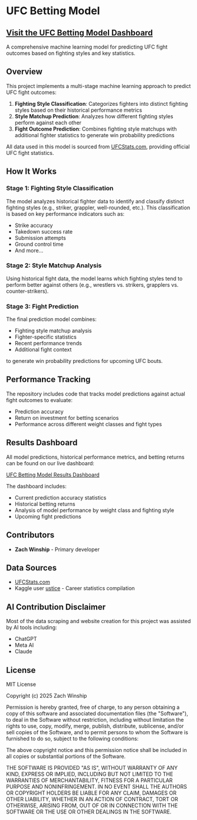 # UFC Betting Model

## [Visit the UFC Betting Model Dashboard](https://ufcmodel.pythonanywhere.com/)

A comprehensive machine learning model for predicting UFC fight outcomes based on fighting styles and key statistics.

## Overview

This project implements a multi-stage machine learning approach to predict UFC fight outcomes:

1. **Fighting Style Classification**: Categorizes fighters into distinct fighting styles based on their historical performance metrics
2. **Style Matchup Prediction**: Analyzes how different fighting styles perform against each other
3. **Fight Outcome Prediction**: Combines fighting style matchups with additional fighter statistics to generate win probability predictions

All data used in this model is sourced from [UFCStats.com](https://www.ufcstats.com/), providing official UFC fight statistics.

## How It Works

### Stage 1: Fighting Style Classification
The model analyzes historical fighter data to identify and classify distinct fighting styles (e.g., striker, grappler, well-rounded, etc.). This classification is based on key performance indicators such as:
- Strike accuracy
- Takedown success rate
- Submission attempts
- Ground control time
- And more...

### Stage 2: Style Matchup Analysis
Using historical fight data, the model learns which fighting styles tend to perform better against others (e.g., wrestlers vs. strikers, grapplers vs. counter-strikers).

### Stage 3: Fight Prediction
The final prediction model combines:
- Fighting style matchup analysis
- Fighter-specific statistics
- Recent performance trends
- Additional fight context

to generate win probability predictions for upcoming UFC bouts.

## Performance Tracking

The repository includes code that tracks model predictions against actual fight outcomes to evaluate:
- Prediction accuracy
- Return on investment for betting scenarios
- Performance across different weight classes and fight types

## Results Dashboard

All model predictions, historical performance metrics, and betting returns can be found on our live dashboard:

[UFC Betting Model Results Dashboard](https://ufc-betting-model-ff625a707d8d.herokuapp.com/results)

The dashboard includes:
- Current prediction accuracy statistics
- Historical betting returns
- Analysis of model performance by weight class and fighting style
- Upcoming fight predictions

## Contributors

- **Zach Winship** - Primary developer

## Data Sources
- [UFCStats.com](https://www.ufcstats.com/)
- Kaggle user [ustice](https://www.kaggle.com/ustice) - Career statistics compilation

## AI Contribution Disclaimer
Most of the data scraping and website creation for this project was assisted by AI tools including:
- ChatGPT
- Meta AI
- Claude

## License

MIT License

Copyright (c) 2025 Zach Winship

Permission is hereby granted, free of charge, to any person obtaining a copy
of this software and associated documentation files (the "Software"), to deal
in the Software without restriction, including without limitation the rights
to use, copy, modify, merge, publish, distribute, sublicense, and/or sell
copies of the Software, and to permit persons to whom the Software is
furnished to do so, subject to the following conditions:

The above copyright notice and this permission notice shall be included in all
copies or substantial portions of the Software.

THE SOFTWARE IS PROVIDED "AS IS", WITHOUT WARRANTY OF ANY KIND, EXPRESS OR
IMPLIED, INCLUDING BUT NOT LIMITED TO THE WARRANTIES OF MERCHANTABILITY,
FITNESS FOR A PARTICULAR PURPOSE AND NONINFRINGEMENT. IN NO EVENT SHALL THE
AUTHORS OR COPYRIGHT HOLDERS BE LIABLE FOR ANY CLAIM, DAMAGES OR OTHER
LIABILITY, WHETHER IN AN ACTION OF CONTRACT, TORT OR OTHERWISE, ARISING FROM,
OUT OF OR IN CONNECTION WITH THE SOFTWARE OR THE USE OR OTHER DEALINGS IN THE
SOFTWARE.
